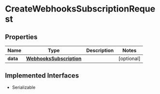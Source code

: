 

# CreateWebhooksSubscriptionRequest


## Properties

| Name | Type | Description | Notes |
|------------ | ------------- | ------------- | -------------|
|**data** | [**WebhooksSubscription**](WebhooksSubscription.md) |  |  [optional] |


## Implemented Interfaces

* Serializable


